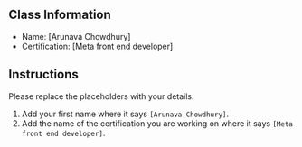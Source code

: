 ## Class Information
- Name: [Arunava Chowdhury]  
- Certification: [Meta front end developer]  

## Instructions
Please replace the placeholders with your details:
1. Add your first name where it says `[Arunava Chowdhury]`.  
2. Add the name of the certification you are working on where it says `[Meta front end developer]`.  
